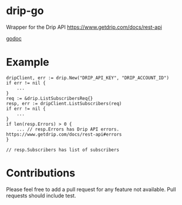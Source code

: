 # drip-go
Wrapper for the Drip API https://www.getdrip.com/docs/rest-api

[godoc](https://godoc.org/github.com/atishpatel/drip-go)

# Example
```
dripClient, err := drip.New("DRIP_API_KEY", "DRIP_ACCOUNT_ID")
if err != nil {
    ...
}
req := &drip.ListSubscribersReq{}
resp, err := dripClient.ListSubscribers(req)
if err != nil {
    ...
}
if len(resp.Errors) > 0 {
    ... // resp.Errors has Drip API errors. https://www.getdrip.com/docs/rest-api#errors
}

// resp.Subscribers has list of subscribers
```

# Contributions
Please feel free to add a pull request for any feature not available. Pull requests should include test.

